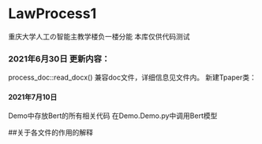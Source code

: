 # LawProcess1
重庆大学人工の智能主教学楼负一楼分能
本库仅供代码测试
### 2021年6月30日 更新内容：
  process_doc::read_docx() 兼容doc文件，详细信息见文件内。
  新建Tpaper类：
#### 2021年7月10日
  Demo中存放Bert的所有相关代码
  在Demo.Demo.py中调用Bert模型

##关于各文件的作用的解释
